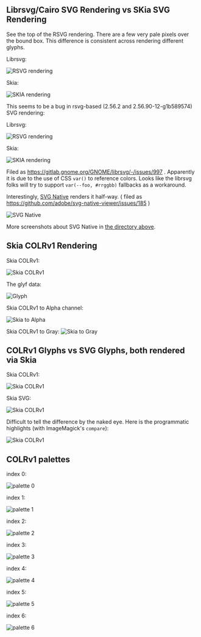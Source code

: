 ## Librsvg/Cairo SVG Rendering vs SKia SVG Rendering

See the top of the RSVG rendering. There are a few very pale pixels over the bound box. This difference
is consistent across rendering different glyphs.

Librsvg:

![RSVG rendering](screenshots/ftgrid-rsvg.png)

Skia:

![SKIA rendering](screenshots/ftgrid-skia.png)

This seems to be a bug in rsvg-based (2.56.2 and 2.56.90-12-g1b589574) SVG rendering:

Librsvg:

![RSVG rendering](screenshots/ftgrid-Nabla-rsvg.png)

Skia:

![SKIA rendering](screenshots/ftgrid-Nabla-skia.png)

Filed as https://gitlab.gnome.org/GNOME/librsvg/-/issues/997 . Apparently it
is due to the use of CSS `var()` to reference colors. Looks like the
librsvg folks will try to support `var(--foo, #rrggbb)` fallbacks
as a workaround.

Interestingly, [SVG Native](https://github.com/adobe/svg-native-viewer) renders it half-way.
( filed as https://github.com/adobe/svg-native-viewer/issues/185 )

![SVG Native](../svg-native/ftgrid-14.png)

More screenshots about SVG Native in [the directory above](../svg-native/).

## Skia COLRv1 Rendering

Skia COLRv1:

![Skia COLRv1](screenshots/ftgrid-colrv1.png)

The glyf data:

![Glyph](screenshots/ftgrid-glyf.png)

Skia COLRv1 to Alpha channel:

![Skia to Alpha](screenshots/ftgrid-kAlpha.png)

Skia COLRv1 to Gray:
![Skia to Gray](screenshots/ftgrid-kGray.png)

## COLRv1 Glyphs vs SVG Glyphs, both rendered via Skia

Skia COLRv1:

![Skia COLRv1](screenshots/ftgrid-colrv1.png)

Skia SVG:

![Skia COLRv1](screenshots/ftgrid-SVG.png)

Difficult to tell the difference by the naked eye. Here is the programmatic highlights (with ImageMagick's `compare`):

![Skia COLRv1](screenshots/ftgrid-diff.png)

## COLRv1 palettes

index 0:

![palette 0](screenshots/ftgrid-palette0.png)

index 1:

![palette 1](screenshots/ftgrid-palette1.png)

index 2:

![palette 2](screenshots/ftgrid-palette2.png)

index 3:

![palette 3](screenshots/ftgrid-palette3.png)

index 4:

![palette 4](screenshots/ftgrid-palette4.png)

index 5:

![palette 5](screenshots/ftgrid-palette5.png)

index 6:

![palette 6](screenshots/ftgrid-palette6.png)

